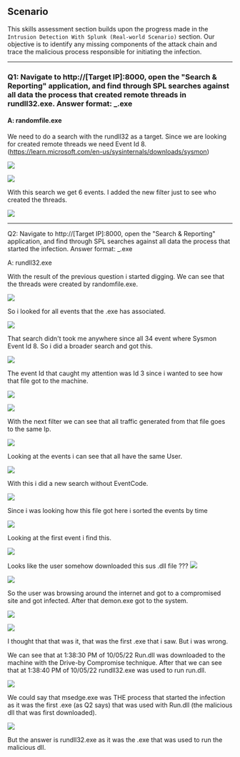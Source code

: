 
## Scenario

This skills assessment section builds upon the progress made in the `Intrusion Detection With Splunk (Real-world Scenario)` section. Our objective is to identify any missing components of the attack chain and trace the malicious process responsible for initiating the infection.

___

### Q1: Navigate to http://[Target IP]:8000, open the "Search & Reporting" application, and find through SPL searches against all data the process that created remote threads in rundll32.exe. Answer format: _.exe

#### A: randomfile.exe

We need to do a search with the rundll32 as a target.
Since we are looking for created remote threads we need Event Id 8. (https://learn.microsoft.com/en-us/sysinternals/downloads/sysmon)

![](../../Img/Pasted%20image%2020250525161054.png)

![](../../Img/Pasted%20image%2020250525160931.png)

With this search we get 6 events.
I added the new filter just to see who created the threads.

![](../../Img/Pasted%20image%2020250525161231.png)

___

Q2: Navigate to http://[Target IP]:8000, open the "Search & Reporting" application, and find through SPL searches against all data the process that started the infection. Answer format: _.exe

A: rundll32.exe

With the result of the previous question i started digging.
We can see that the threads were created by randomfile.exe.

![](../../Img/Pasted%20image%2020250525161846.png)

So i looked for all events that the .exe has associated.

![](../../Img/Pasted%20image%2020250525161937.png)

That search didn't took me anywhere since all 34 event where Sysmon Event Id 8.
So i did a broader search and got this.

![](../../Img/Pasted%20image%2020250525162406.png)

The event Id that caught my attention was Id 3 since i wanted to see how that file got to the machine.

![](../../Img/Pasted%20image%2020250525163320.png)

![](../../Img/Pasted%20image%2020250525163353.png)

With the next filter we can see that all traffic generated from that file goes to the same Ip.

![](../../Img/Pasted%20image%2020250525163628.png)

Looking at the events i can see that all have the same User.

![](../../Img/Pasted%20image%2020250525163914.png)

With this i did a new search without EventCode.

![](../../Img/Pasted%20image%2020250525164121.png)

Since i was looking how this file got here i sorted the events by time

![](../../Img/Pasted%20image%2020250525164245.png)

Looking at the first event i find this.

![](../../Img/Pasted%20image%2020250525164331.png)

Looks like the user somehow downloaded this sus .dll file
???
![](../../Img/Pasted%20image%2020250525164546.png)

![](../../Img/Pasted%20image%2020250525164619.png)

So the user was browsing around the internet and got to a compromised site and got infected.
After that demon.exe got to the system.

![](../../Img/Pasted%20image%2020250525165011.png)

![](../../Img/Pasted%20image%2020250525165028.png)

I thought that that was it, that was the first .exe that i saw.
But i was wrong.

We can see that at 1:38:30 PM of 10/05/22 Run.dll was downloaded to the machine with the Drive-by Compromise technique.
After that we can see that at 1:38:40 PM of 10/05/22 rundll32.exe was used to run run.dll.

![](../../Img/Pasted%20image%2020250525172029.png)

We could say that msedge.exe was THE process that started the infection as it was the first .exe (as Q2 says) that was used with Run.dll (the malicious dll that was first downloaded).

![](../../Img/Pasted%20image%2020250525172225.png)

But the answer is rundll32.exe as it was the .exe that was used to run the malicious dll.

